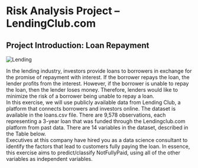 # Risk Analysis Project – LendingClub.com

## Project Introduction: Loan Repayment
![Lending](https://github.com/VinhhDo/Risk-Analysis-Project/assets/98499217/d541d9fc-95b2-4a28-a7cf-14eb8f7fc778)

In the lending industry, investors provide loans to borrowers in exchange for the promise of
repayment with interest. If the borrower repays the loan, the lender profits from the interest.
However, if the borrower is unable to repay the loan, then the lender loses money. Therefore,
lenders would like to minimize the risk of a borrower being unable to repay a loan.
<br />In this exercise, we will use publicly available data from Lending Club, a platform that connects
borrowers and investors online. The dataset is available in the loans.csv file. There are 9,578
observations, each representing a 3-year loan that was funded through the Lendingclub.com
platform from past data. There are 14 variables in the dataset, described in the Table below.
<br />Executives at this company have hired you as a data science consultant to identify the factors that
lead to customers fully paying the loan. In essence, this exercise aims to predict/classify
NotFullyPaid, using all of the other variables as independent variables.
